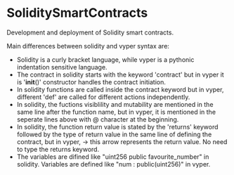# SoliditySmartContracts
Development and deployment of Solidity smart contracts.

Main differences between solidity and vyper syntax are:
- Solidity is a curly bracket language, while vyper is a pythonic indentation sensitive language.
- The contract in solidity starts with the keyword 'contract' but in vyper it is '__init__()' constructor handles the contract initiation.
- In solidity functions are called inside the contract keyword but in vyper, different 'def' are called for different actions independently.
- In solidity, the fuctions visiblility and mutability are mentioned in the same line after the function name, but in vyper, it is mentioned in the seperate lines above with @ character at the beginning.
- In solidity, the function return value is stated by the 'returns' keyword followed by the type of return value in the same line of defining the contract, but in vyper, -> this arrow represents the return value. No need to type the returns keyword. 
- The variables are difined like "uint256 public favourite_number" in solidity. Variables are defined like "num : public(uint256)" in vyper.
